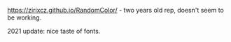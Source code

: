 https://zirixcz.github.io/RandomColor/ - two years old rep, doesn't seem to be working.


2021 update: nice taste of fonts.
